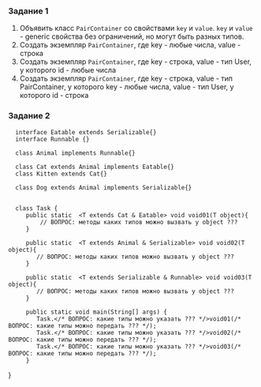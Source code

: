 ### Задание 1

1. Объявить класс `PairContainer` со свойствами `key` и `value`. `key` и `value` - generic свойства без ограничений, но
   могут быть разных типов.
2. Создать экземпляр `PairContainer`, где key - любые числа, value - строка
3. Создать экземпляр `PairContainer`, где key - строка, value - тип User, у которого id - любые числа
4. Создать экземпляр `PairContainer`, где key - строка, value - тип PairContainer, у которого key - любые числа,
   value - тип User, у которого id - строка

### Задание 2

      interface Eatable extends Serializable{}
      interface Runnable {}

      class Animal implements Runnable{}

      class Cat extends Animal implements Eatable{}
      class Kitten extends Cat{}

      class Dog extends Animal implements Serializable{}


      class Task {
         public static  <T extends Cat & Eatable> void void01(T object){
             // ВОПРОС: методы каких типов можно вызвать у object ???
         }

         public static  <T extends Animal & Serializable> void void02(T object){
            // ВОПРОС: методы каких типов можно вызвать у object ???
         }

         public static  <T extends Serializable & Runnable> void void03(T object){
            // ВОПРОС: методы каких типов можно вызвать у object ???
         }

         public static void main(String[] args) {
            Task.</* ВОПРОС: какие типы можно указать ??? */>void01(/* ВОПРОС: какие типы можно передать ??? */);
            Task.</* ВОПРОС: какие типы можно указать ??? */>void02(/* ВОПРОС: какие типы можно передать ??? */);
            Task.</* ВОПРОС: какие типы можно указать ??? */>void03(/* ВОПРОС: какие типы можно передать ??? */);
         }
}

